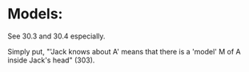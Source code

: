 # Models:

See 30.3 and 30.4 especially.

Simply put, "'Jack knows about A' means that there is a 'model' M of A inside Jack's head" (303).
